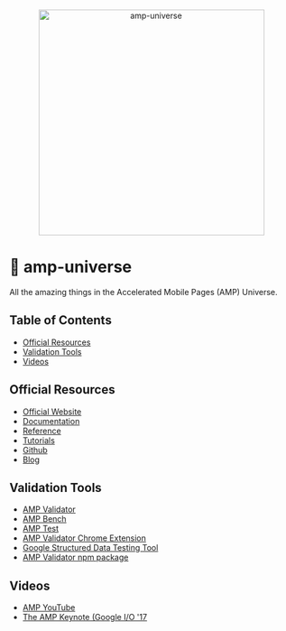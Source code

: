 <p align="center">
  <br>
  <img width="400" src="https://rawgit.com/jeffjose/amp-universe/master/logo-blue.png" alt="amp-universe">
  <br>
</p>


🌌 amp-universe
===============

All the amazing things in the Accelerated Mobile Pages (AMP) Universe.

## Table of Contents
- [Official Resources](#official-resources)
- [Validation Tools](#validation-tools)
- [Videos](#videos)

## Official Resources
* [Official Website](https://ampproject.org)
* [Documentation](https://ampproject.org/docs/)
* [Reference](https://ampproject.org/docs/reference/components)
* [Tutorials](https://ampproject.org/docs/tutorials/create)
* [Github](https://github.com/ampproject/amphtml)
* [Blog](https://amphtml.wordpress.com/)

## Validation Tools
* [AMP Validator](https://validator.ampproject.org/)
* [AMP Bench](https://ampbench.appspot.com/)
* [AMP Test](https://search.google.com/test/amp)
* [AMP Validator Chrome Extension](https://chrome.google.com/webstore/detail/amp-validator/nmoffdblmcmgeicmolmhobpoocbbmknc?hl=en)
* [Google Structured Data Testing Tool](https://search.google.com/structured-data/testing-tool)
* [AMP Validator npm package](https://www.npmjs.com/package/amphtml-validator)

## Videos
* [AMP YouTube](https://www.youtube.com/c/TheAMPProject)
* [The AMP Keynote (Google I/O '17](https://www.youtube.com/watch?v=BGyF5Uh3w1M)
